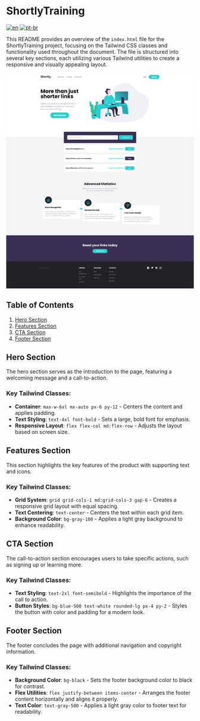 # ShortlyTraining

[![en](https://img.shields.io/badge/lang-en-red.svg?style=flat-square)](https://github.com/nothingnothings/shortlyTraining)
[![pt-br](https://img.shields.io/badge/lang-pt--br-green.svg?style=flat-square)](https://github.com/nothingnothings/shortlyTraining/blob/master/README.pt-br.md)

This README provides an overview of the `index.html` file for the ShortlyTraining project, focusing on the Tailwind CSS classes and functionality used throughout the document. The file is structured into several key sections, each utilizing various Tailwind utilities to create a responsive and visually appealing layout.

![screenshot](screenshot.png)

## Table of Contents
1. [Hero Section](#hero-section)
2. [Features Section](#features-section)
3. [CTA Section](#cta-section)
4. [Footer Section](#footer-section)

## Hero Section

The hero section serves as the introduction to the page, featuring a welcoming message and a call-to-action.

### Key Tailwind Classes:
- **Container**: `max-w-6xl mx-auto px-6 py-12` - Centers the content and applies padding.
- **Text Styling**: `text-4xl font-bold` - Sets a large, bold font for emphasis.
- **Responsive Layout**: `flex flex-col md:flex-row` - Adjusts the layout based on screen size.

## Features Section

This section highlights the key features of the product with supporting text and icons.

### Key Tailwind Classes:
- **Grid System**: `grid grid-cols-1 md:grid-cols-3 gap-6` - Creates a responsive grid layout with equal spacing.
- **Text Centering**: `text-center` - Centers the text within each grid item.
- **Background Color**: `bg-gray-100` - Applies a light gray background to enhance readability.

## CTA Section

The call-to-action section encourages users to take specific actions, such as signing up or learning more.

### Key Tailwind Classes:
- **Text Styling**: `text-2xl font-semibold` - Highlights the importance of the call to action.
- **Button Styles**: `bg-blue-500 text-white rounded-lg px-4 py-2` - Styles the button with color and padding for a modern look.

## Footer Section

The footer concludes the page with additional navigation and copyright information.

### Key Tailwind Classes:
- **Background Color**: `bg-black` - Sets the footer background color to black for contrast.
- **Flex Utilities**: `flex justify-between items-center` - Arranges the footer content horizontally and aligns it properly.
- **Text Color**: `text-gray-500` - Applies a light gray color to footer text for readability.

